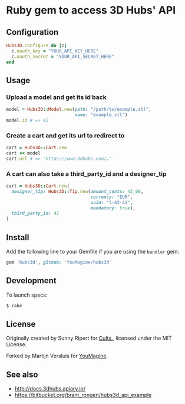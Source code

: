 Ruby gem to access 3D Hubs' API
===============================

Configuration
-------------

```rb
Hubs3D.configure do |c|
  c.oauth_key = "YOUR_API_KEY_HERE"
  c.oauth_secret = "YOUR_API_SECRET_HERE"
end
```

Usage
-----

### Upload a model and get its id back

```rb
model = Hubs3D::Model.new(path: "/path/to/example.stl",
                          name: "example.stl")
model.id # => 42
```

### Create a cart and get its url to redirect to

```rb
cart = Hubs3D::Cart.new
cart << model
cart.url # => "https://www.3dhubs.com/…"
```

### A cart can also take a third_party_id and a designer_tip

```rb
cart = Hubs3D::Cart.new(
  designer_tip: Hubs3D::Tip.new(amount_cents: 42_00,
                                currency: "EUR",
                                uuid: "5-42-42",
                                mandatory: true),
  third_party_id: 42
)
```

Install
-------

Add the following line to your Gemfile if you are using the `bundler` gem:

```rb
gem 'hubs3d', github: 'YouMagine/hubs3d'
```


Development
-----------

To launch specs:

```sh
$ rake
```


License
-------

Originally created by Sunny Ripert for [Cults.](https://cults3d.com),
licensed under the MIT License.

Forked by Martijn Versluis for [YouMagine](https://www.youmagine.com).


See also
--------

- http://docs.3dhubs.apiary.io/
- https://bitbucket.org/bram_rongen/hubs3d_api_example
